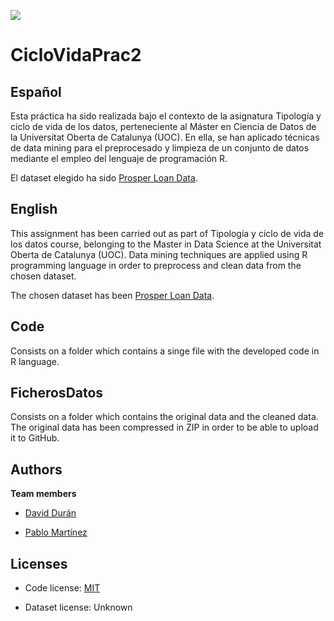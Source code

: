 [<img src="https://www.uoc.edu/portal/system/modules/edu.uoc.presentations/resources/img/branding/logo-uoc-default.png_1618809817.png">](https://uoc.edu/)

# CicloVidaPrac2

## Español

Esta práctica ha sido realizada bajo el contexto de la asignatura Tipología y ciclo de vida de los datos, perteneciente al Máster en Ciencia de Datos de la Universitat Oberta de Catalunya (UOC). En ella, se han aplicado técnicas de data mining para el preprocesado y limpieza de un conjunto de datos mediante el empleo del lenguaje de programación R. 

El dataset elegido ha sido [Prosper Loan Data](https://www.kaggle.com/shikhar07/prosper-loan-data).

## English

This assignment has been carried out as part of Tipología y ciclo de vida de los datos course, belonging to the Master in Data Science at the Universitat Oberta de Catalunya (UOC). Data mining techniques are applied using R programming language in order to preprocess and clean data from the chosen dataset. 

The chosen dataset has been [Prosper Loan Data](https://www.kaggle.com/shikhar07/prosper-loan-data).

## Code

Consists on a folder which contains a singe file with the developed code in R language.

## FicherosDatos

Consists on a folder which contains the original data and the cleaned data. The original data has been compressed in ZIP in order to be able to upload it to GitHub.

## Authors

**Team members**

 - [David Durán](https://www.linkedin.com/in/david-duran-olivar/)
 
 - [Pablo Martínez](https://www.linkedin.com/in/pablompavon/)

## Licenses

 - Code license: [MIT](httpschoosealicense.comlicensesmit)
 
 - Dataset license: Unknown
